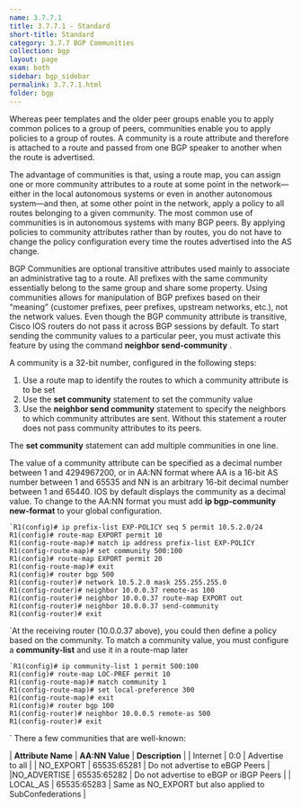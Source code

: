 ```yaml
---
name: 3.7.7.1
title: 3.7.7.1 - Standard
short-title: Standard
category: 3.7.7 BGP Communities
collection: bgp
layout: page
exam: both
sidebar: bgp_sidebar
permalink: 3.7.7.1.html
folder: bgp
---
```

Whereas peer templates and the older peer groups enable you to apply common polices to a group of peers, communities enable you to apply policies to a group of routes. A community is a route attribute and therefore is attached to a route and passed from one BGP speaker to another when the route is advertised.

The advantage of communities is that, using a route map, you can assign one or more community attributes to a route at some point in the network—either in the local autonomous systems or even in another autonomous system—and then, at some other point in the network, apply a policy to all routes belonging to a given community. The most common use of communities is in autonomous systems with many BGP peers. By applying policies to community attributes rather than by routes, you do not have to change the policy configuration every time the routes advertised into the AS change.

BGP Communities are optional transitive attributes used mainly to associate an administrative tag to a route. All prefixes with the same community essentially belong to the same group and share some property. Using communities allows for manipulation of BGP prefixes based on their “meaning” (customer prefixes, peer prefixes, upstream networks, etc.), not the network values. Even though the BGP community attribute is transitive, Cisco IOS routers do not pass it across BGP sessions by default. To start sending the community values to a particular peer, you must activate this feature by using the command **neighbor send-community** . 


A community is a 32-bit number, configured in the following steps:
1. Use a route map to identify the routes to which a community attribute is to be set
2. Use the **set community** statement to set the community value
3. Use the **neighbor send community** statement to specify the neighbors to which community attributes are sent. Without this statement a router does not pass community attributes to its peers.

The **set community** statement can add multiple communities in one line.

The value of a community attribute can be specified as a decimal number between 1 and 4294967200, or in AA:NN format where AA is a 16-bit AS number between 1 and 65535 and NN is an arbitrary 16-bit decimal number between 1 and 65440. IOS by default displays the community as a decimal value. To change to the AA:NN format you must add **ip bgp-community new-format** to your global configuration.
```
`R1(config)# ip prefix-list EXP-POLICY seq 5 permit 10.5.2.0/24
R1(config)# route-map EXPORT permit 10
R1(config-route-map)# match ip address prefix-list EXP-POLICY
R1(config-route-map)# set community 500:100
R1(config)# route-map EXPORT permit 20
R1(config-route-map)# exit
R1(config)# router bgp 500
R1(config-router)# network 10.5.2.0 mask 255.255.255.0
R1(config-router)# neighbor 10.0.0.37 remote-as 100
R1(config-router)# neighbor 10.0.0.37 route-map EXPORT out
R1(config-router)# neighbor 10.0.0.37 send-community
R1(config-router)# exit
```
`At the receiving router (10.0.0.37 above), you could then define a policy based on the community. To match a community value, you must configure a **community-list** and use it in a route-map later 
```
`R1(config)# ip community-list 1 permit 500:100
R1(config)# route-map LOC-PREF permit 10
R1(config-route-map)# match community 1
R1(config-route-map)# set local-preference 300
R1(config-route-map)# exit
R1(config)# router bgp 100
R1(config-router)# neighbor 10.0.0.5 remote-as 500
R1(config-router)# exit
```
`
There a few communities that are well-known:

| **Attribute Name** | **AA:NN Value** | **Description** |
| Internet | 0:0 | Advertise to all |
| NO\_EXPORT | 65535:65281 | Do not advertise to eBGP Peers |
|NO\_ADVERTISE | 65535:65282 | Do not advertise to eBGP or iBGP Peers |
| LOCAL\_AS | 65535:65283 | Same as NO\_EXPORT but also applied to SubConfederations |
